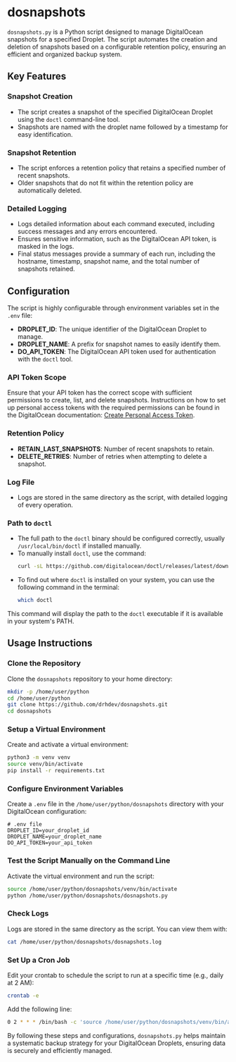 # dosnapshots

`dosnapshots.py` is a Python script designed to manage DigitalOcean snapshots for a specified Droplet. The script automates the creation and deletion of snapshots based on a configurable retention policy, ensuring an efficient and organized backup system.

## Key Features

### Snapshot Creation

- The script creates a snapshot of the specified DigitalOcean Droplet using the `doctl` command-line tool.
- Snapshots are named with the droplet name followed by a timestamp for easy identification.
  
### Snapshot Retention

- The script enforces a retention policy that retains a specified number of recent snapshots.
- Older snapshots that do not fit within the retention policy are automatically deleted.

### Detailed Logging

- Logs detailed information about each command executed, including success messages and any errors encountered.
- Ensures sensitive information, such as the DigitalOcean API token, is masked in the logs.
- Final status messages provide a summary of each run, including the hostname, timestamp, snapshot name, and the total number of snapshots retained.

## Configuration

The script is highly configurable through environment variables set in the `.env` file:

- **DROPLET_ID**: The unique identifier of the DigitalOcean Droplet to manage.
- **DROPLET_NAME**: A prefix for snapshot names to easily identify them.
- **DO_API_TOKEN**: The DigitalOcean API token used for authentication with the `doctl` tool.

### API Token Scope

Ensure that your API token has the correct scope with sufficient permissions to create, list, and delete snapshots. Instructions on how to set up personal access tokens with the required permissions can be found in the DigitalOcean documentation: [Create Personal Access Token](https://docs.digitalocean.com/reference/api/create-personal-access-token/).

### Retention Policy

- **RETAIN_LAST_SNAPSHOTS**: Number of recent snapshots to retain.
- **DELETE_RETRIES**: Number of retries when attempting to delete a snapshot.

### Log File

- Logs are stored in the same directory as the script, with detailed logging of every operation.

### Path to `doctl`

- The full path to the `doctl` binary should be configured correctly, usually `/usr/local/bin/doctl` if installed manually.
- To manually install `doctl`, use the command:
  ```bash
  curl -sL https://github.com/digitalocean/doctl/releases/latest/download/doctl-$(uname -s)-$(uname -m) -o /usr/local/bin/doctl && chmod +x /usr/local/bin/doctl
  ```
- To find out where `doctl` is installed on your system, you can use the following command in the terminal:
  ```bash
  which doctl
  ```

This command will display the path to the `doctl` executable if it is available in your system's PATH.

## Usage Instructions

### Clone the Repository

Clone the `dosnapshots` repository to your home directory:

```bash
mkdir -p /home/user/python
cd /home/user/python
git clone https://github.com/drhdev/dosnapshots.git
cd dosnapshots
```

### Setup a Virtual Environment

Create and activate a virtual environment:

```bash
python3 -m venv venv
source venv/bin/activate
pip install -r requirements.txt
```

### Configure Environment Variables

Create a `.env` file in the `/home/user/python/dosnapshots` directory with your DigitalOcean configuration:

```plaintext
# .env file
DROPLET_ID=your_droplet_id
DROPLET_NAME=your_droplet_name
DO_API_TOKEN=your_api_token
```

### Test the Script Manually on the Command Line

Activate the virtual environment and run the script:

```bash
source /home/user/python/dosnapshots/venv/bin/activate
python /home/user/python/dosnapshots/dosnapshots.py
```

### Check Logs

Logs are stored in the same directory as the script. You can view them with:

```bash
cat /home/user/python/dosnapshots/dosnapshots.log
```

### Set Up a Cron Job

Edit your crontab to schedule the script to run at a specific time (e.g., daily at 2 AM):

```bash
crontab -e
```

Add the following line:

```bash
0 2 * * * /bin/bash -c 'source /home/user/python/dosnapshots/venv/bin/activate && python /home/user/python/dosnapshots/dosnapshots.py'
```

By following these steps and configurations, `dosnapshots.py` helps maintain a systematic backup strategy for your DigitalOcean Droplets, ensuring data is securely and efficiently managed.
